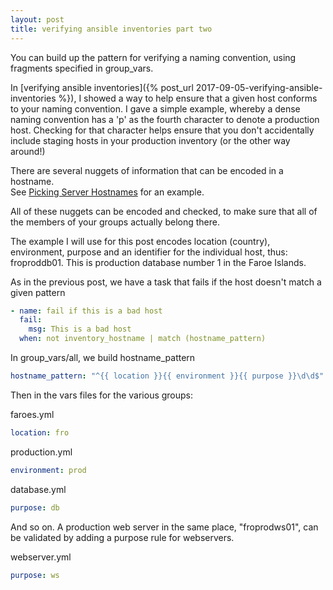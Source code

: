 ```yaml
---
layout: post
title: verifying ansible inventories part two
---
```


You can build up the pattern for verifying a naming convention, using fragments specified in group_vars.

In [verifying ansible inventories]({% post_url 2017-09-05-verifying-ansible-inventories %}),
I showed a way to help ensure that a given host conforms to your naming convention.  I gave 
a simple example, whereby a dense naming convention has a 'p' as the fourth character to denote
a production host.  Checking for that character helps ensure that you don't accidentally include
staging hosts in your production inventory (or the other way around!)

There are several nuggets of information that can be encoded in a hostname.  
See [Picking Server Hostnames](https://blog.serverdensity.com/picking-server-hostnames/)
for an example.

All of these nuggets can be encoded and checked, to make sure that all of the members of your groups 
actually belong there.

The example I will use for this post encodes location (country), environment, purpose and an identifier
for the individual host, thus: froproddb01.  This is production database number 1 in the Faroe Islands.

As in the previous post, we have a task that fails if the host doesn't match a given pattern
```yaml
- name: fail if this is a bad host
  fail: 
    msg: This is a bad host
  when: not inventory_hostname | match (hostname_pattern)
```

In group_vars/all, we build hostname_pattern
```yaml
hostname_pattern: "^{{ location }}{{ environment }}{{ purpose }}\d\d$"
```

Then in the vars files for the various groups:

faroes.yml
```yaml
location: fro
```

production.yml
```yaml
environment: prod
```

database.yml
```yaml
purpose: db
```

And so on.  A production web server in the same place, "froprodws01", can be validated by adding
a purpose rule for webservers.

webserver.yml
```yaml
purpose: ws
```
